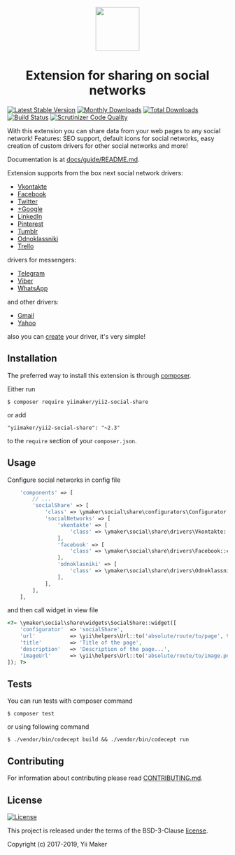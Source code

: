 <p align="center">
    <a href="https://github.com/yiimaker" target="_blank">
        <img src="https://avatars1.githubusercontent.com/u/24204902" height="100px">
    </a>
    <h1 align="center">Extension for sharing on social networks</h1>
</p>

[![Latest Stable Version](https://img.shields.io/packagist/v/yiimaker/yii2-social-share.svg)](https://packagist.org/packages/yiimaker/yii2-social-share)
[![Monthly Downloads](https://img.shields.io/packagist/dm/yiimaker/yii2-social-share.svg)](https://packagist.org/packages/yiimaker/yii2-social-share)
[![Total Downloads](https://img.shields.io/packagist/dt/yiimaker/yii2-social-share.svg)](https://packagist.org/packages/yiimaker/yii2-social-share)
[![Build Status](https://travis-ci.org/yiimaker/yii2-social-share.svg?branch=master)](https://travis-ci.org/yiimaker/yii2-social-share)
[![Scrutinizer Code Quality](https://scrutinizer-ci.com/g/yiimaker/yii2-social-share/badges/quality-score.png?b=master)](https://scrutinizer-ci.com/g/yiimaker/yii2-social-share/?branch=master)

With this extension you can share data from your web pages to any social network!
Features: SEO support, default icons for social networks, easy creation of custom drivers
for other social networks and more!

Documentation is at [docs/guide/README.md](docs/guide/README.md).

Extension supports from the box next social network drivers:

* [Vkontakte](https://github.com/yiimaker/yii2-social-share/blob/master/src/drivers/Vkontakte.php)
* [Facebook](https://github.com/yiimaker/yii2-social-share/blob/master/src/drivers/Facebook.php)
* [Twitter](https://github.com/yiimaker/yii2-social-share/blob/master/src/drivers/Twitter.php)
* [+Google](https://github.com/yiimaker/yii2-social-share/blob/master/src/drivers/GooglePlus.php)
* [LinkedIn](https://github.com/yiimaker/yii2-social-share/blob/master/src/drivers/LinkedIn.php)
* [Pinterest](https://github.com/yiimaker/yii2-social-share/blob/master/src/drivers/Pinterest.php)
* [Tumblr](https://github.com/yiimaker/yii2-social-share/blob/master/src/drivers/Tumblr.php)
* [Odnoklassniki](https://github.com/yiimaker/yii2-social-share/blob/master/src/drivers/Odnoklassniki.php)
* [Trello](https://github.com/yiimaker/yii2-social-share/blob/master/src/drivers/Trello.php)

drivers for messengers:

* [Telegram](https://github.com/yiimaker/yii2-social-share/blob/master/src/drivers/Telegram.php)
* [Viber](https://github.com/yiimaker/yii2-social-share/blob/master/src/drivers/Viber.php)
* [WhatsApp](https://github.com/yiimaker/yii2-social-share/blob/master/src/drivers/WhatsApp.php)

and other drivers:

* [Gmail](https://github.com/yiimaker/yii2-social-share/blob/master/src/drivers/Gmail.php)
* [Yahoo](https://github.com/yiimaker/yii2-social-share/blob/master/src/drivers/Yahoo.php)

also you can [create](docs/guide/create-driver.md) your driver, it's very simple!

Installation
------------

The preferred way to install this extension is through [composer](http://getcomposer.org/download/).

Either run

```
$ composer require yiimaker/yii2-social-share
```

or add

```
"yiimaker/yii2-social-share": "~2.3"
```

to the `require` section of your `composer.json`.

Usage
-----

Configure social networks in config file

```php
    'components' => [
        // ...
        'socialShare' => [
            'class' => \ymaker\social\share\configurators\Configurator::class,
            'socialNetworks' => [
                'vkontakte' => [
                    'class' => \ymaker\social\share\drivers\Vkontakte::class,
                ],
                'facebook' => [
                    'class' => \ymaker\social\share\drivers\Facebook::class,
                ],
                'odnoklasniki' => [
                    'class' => \ymaker\social\share\drivers\Odnoklassniki::class,
                ],
            ],
        ],
    ],
```


and then call widget in view file

```php
<?= \ymaker\social\share\widgets\SocialShare::widget([
    'configurator'  => 'socialShare',
    'url'           => \yii\helpers\Url::to('absolute/route/to/page', true),
    'title'         => 'Title of the page',
    'description'   => 'Description of the page...',
    'imageUrl'      => \yii\helpers\Url::to('absolute/route/to/image.png', true),
]); ?>
```

Tests
-----

You can run tests with composer command

```
$ composer test
```

or using following command

```
$ ./vendor/bin/codecept build && ./vendor/bin/codecept run
```

Contributing
------------

For information about contributing please read [CONTRIBUTING.md](CONTRIBUTING.md).

License
-------

[![License](https://img.shields.io/github/license/yiimaker/yii2-social-share.svg)](https://packagist.org/packages/yiimaker/yii2-social-share)

This project is released under the terms of the BSD-3-Clause [license](LICENSE).

Copyright (c) 2017-2019, Yii Maker
